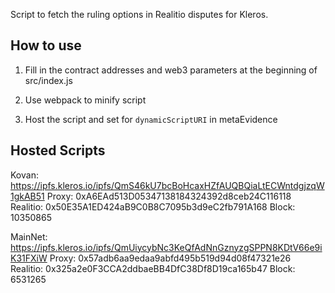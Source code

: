 Script to fetch the ruling options in Realitio disputes for Kleros.

## How to use

1) Fill in the contract addresses and web3 parameters at the beginning of src/index.js

2) Use webpack to minify script

3) Host the script and set for `dynamicScriptURI` in metaEvidence


## Hosted Scripts

Kovan: https://ipfs.kleros.io/ipfs/QmS46kU7bcBoHcaxHZfAUQBQiaLtECWntdgjzqW1gkAB51
Proxy: 0xA6EAd513D05347138184324392d8ceb24C116118
Realitio: 0x50E35A1ED424aB9C0B8C7095b3d9eC2fb791A168
Block: 10350865

MainNet: https://ipfs.kleros.io/ipfs/QmUiycybNc3KeQfAdNnGznyzgSPPN8KDtV66e9iK31FXiW
Proxy: 0x57adb6aa9edaa9abfd495b519d94d08f47321e26
Realitio: 0x325a2e0F3CCA2ddbaeBB4DfC38Df8D19ca165b47
Block: 6531265
